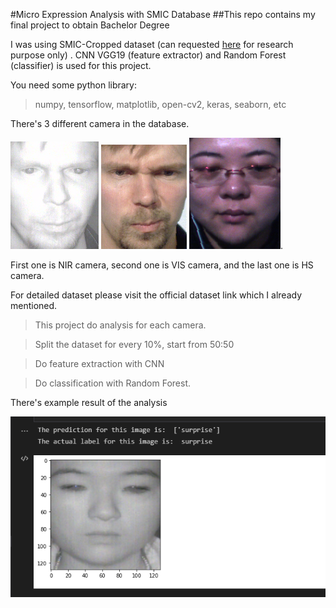 #Micro Expression Analysis with SMIC Database
##This repo contains my final project to obtain Bachelor Degree

I was using SMIC-Cropped dataset (can requested [here](https://www.oulu.fi/cmvs/node/41319) for research purpose only) .
CNN VGG19 (feature extractor) and Random Forest (classifier) is used for this project.

You need some python library:
>numpy, tensorflow, matplotlib, open-cv2, keras, seaborn, etc

There's 3 different camera in the database. 

![alt text](https://github.com/adle15/micro-expression-analysis/blob/master/reg_06387.bmp)
![alt text](https://github.com/adle15/micro-expression-analysis/blob/master/reg_06524.bmp)
![alt text](https://github.com/adle15/micro-expression-analysis/blob/master/reg_image036237.bmp).

First one is NIR camera, second one is VIS camera, and the last one is HS camera.

For detailed dataset please visit the official dataset link which I already mentioned.

>This project do analysis for each camera.

>Split the dataset for every 10%, start from 50:50

>Do feature extraction with CNN

>Do classification with Random Forest.

There's example result of the analysis

![alt text](https://github.com/adle15/micro-expression-analysis/blob/98380a79198f311770f0c359d03a0b511b893f6a/result-sample.png)
